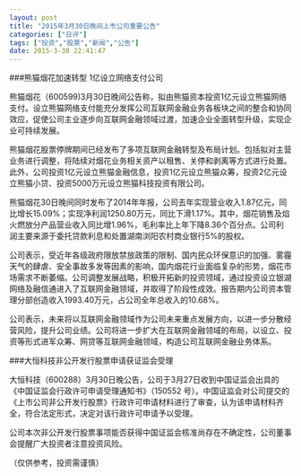 ```yaml
---
layout: post
title: "2015年3月30日晚间上市公司重要公告"
categories: ["日评"]
tags: ["投资","股票","新闻","公告"]
date: 2015-3-30 22:41:47
---
```

###熊猫烟花加速转型 1亿设立网络支付公司

熊猫烟花（600599)3月30日晚间公告称，拟由熊猫资本投资1亿元设立熊猫网络支付。设立熊猫网络支付能充分发挥公司互联网金融业务各板块之间的整合和协同效应，促使公司主业逐步向互联网金融领域过渡，加速企业全面转型升级，实现企业可持续发展。

熊猫烟花股票停牌期间已经发布了多项互联网金融转型及布局计划。包括拟对主营业务进行调整，将陆续对烟花业务相关资产以租售、关停和剥离等方式进行处置。此外，公司投资1亿元设立熊猫金融信息，投资1亿元设立熊猫众筹，投资2亿元设立熊猫小贷、投资5000万元设立熊猫科技投资有限公司。

熊猫烟花30日晚间同时发布了2014年年报，公司去年实现营业收入1.87亿元，同比增长15.09%；实现净利润1250.80万元，同比下滑1.17%。其中，烟花销售及焰火燃放分产品营业收入同比增1.96%，毛利率比上年下降8.36个百分点。公司利润主要来源于委托贷款利息和处置湖南浏阳农村商业银行5%的股权。

公司表示，受近年各级政府限放禁放政策的限制、国内民众环保意识的加强、雾霾天气的肆虐、安全事故多发等因素的影响，国内烟花行业面临复杂的形势，烟花市场需求不断萎缩。公司调整发展战略，积极开拓新的投资领域，通过投资设立银湖网络及融信通进入了互联网金融领域，并取得了阶段性成效。报告期内公司资本管理分部创造收入1993.40万元，占公司全年总收入的10.68%。

公司表示，未来将以互联网金融领域作为公司未来重点发展方向，以进一步分散经营风险，提升公司业绩。公司将进一步扩大在互联网金融领域的布局，以设立、投资等形式进军众筹、网贷等互联网金融领域，构造公司互联网金融业务体系。

###大恒科技非公开发行股票申请获证监会受理

大恒科技（600288）3月30日晚公告，公司于3月27日收到中国证监会出具的《中国证监会行政许可申请受理通知书》（150552 号）。中国证监会对公司提交的《上市公司非公开发行股票》行政许可申请材料进行了审查，认为该申请材料齐全，符合法定形式，决定对该行政许可申请予以受理。

公司本次非公开发行股票事项能否获得中国证监会核准尚存在不确定性，公司董事会提醒广大投资者注意投资风险。

（仅供参考，投资需谨慎）
